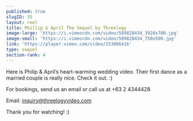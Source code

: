 ```yaml
---
published: true
slugID: 35
layout: reel
title: Phillip & April The Sequel by Threelogy
image-large: 'https://i.vimeocdn.com/video/589828434_1920x700.jpg'
image-small: 'https://i.vimeocdn.com/video/589828434_750x500.jpg'
link: 'https://player.vimeo.com/video/153886416'
type: sequel
section-rank: 4
---
```

Here is Philip & April’s heart-warming wedding video. Their first dance as a married couple is really nice. Check it out. :) 

For bookings, send us an email or call us at +63 2 4344428

Email: inquiry@threelogyvideo.com

Thank you for watching! :)
